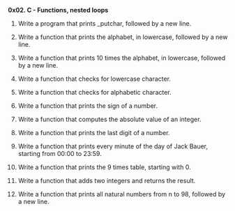 **0x02. C - Functions, nested loops**

1. Write a program that prints _putchar, followed by a new line.

2. Write a function that prints the alphabet, in lowercase, followed by a new line.

3. Write a function that prints 10 times the alphabet, in lowercase, followed by a new line.

4. Write a function that checks for lowercase character.

5. Write a function that checks for alphabetic character.

6. Write a function that prints the sign of a number.

7. Write a function that computes the absolute value of an integer.

8. Write a function that prints the last digit of a number.

9. Write a function that prints every minute of the day of Jack Bauer, starting from 00:00 to 23:59.

10. Write a function that prints the 9 times table, starting with 0.

11. Write a function that adds two integers and returns the result.

12. Write a function that prints all natural numbers from n to 98, followed by a new line.
